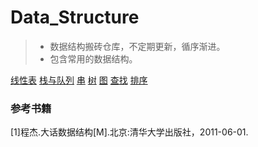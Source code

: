 # Data_Structure

> * 数据结构搬砖仓库，不定期更新，循序渐进。
> * 包含常用的数据结构。

<a href="#">线性表</a>
<a href="#">栈与队列</a>
<a href="#">串</a>
<a href="#">树</a>
<a href="#">图</a>
<a href="#">查找</a>
<a href="#">排序</a>

<h3>参考书籍</h3>
[1]程杰.大话数据结构[M].北京:清华大学出版社，2011-06-01.
